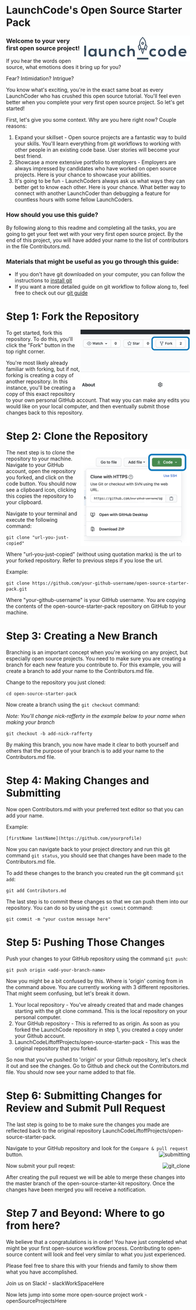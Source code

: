 # LaunchCode's Open Source Starter Pack
<img align = "right" width = "300" src="images/launchcode.png" alt = "launchcode_logo" />

### Welcome to your very first open source project!
If you hear the words open source, what emotions does it bring up for you? 

Fear? Intimidation? Intrigue? 

You know what's exciting, you're in the exact same boat as every LaunchCoder who has crushed this open source tutorial. You'll feel even better when you complete your very first open source project. So let's get started!

First, let's give you some context. Why are you here right now? Couple reasons:

<ol>
<li>Expand your skillset - Open source projects are a fantastic way to build your skills. You'll learn everything from git workflows to working with other people in an existing code base. User stories will become your best friend. 
</li>
<li> Showcase a more extensive portfolio to employers - Employers are always impressed by candidates who have worked on open source projects. Here is your chance to showcase your abilities.
<li> It's going to be fun - LaunchCoders always ask us what ways they can better get to know each other. Here is your chance. What better way to connect with another LaunchCoder than debugging a feature for countless hours with some fellow LaunchCoders. 
</li>
</li>
</ol>

### How should you use this guide? 

By following along to this readme and completing all the tasks, you are going to get your feet wet with your very first open source project. By the end of this project, you will have added your name to the list of contributors in the file Contributors.md. 

### Materials that might be useful as you go through this guide:
- If you don't have git downloaded on your computer, you can follow the instructions to [install git](https://docs.github.com/en/github/getting-started-with-github/set-up-git)
- If you want a more detailed guide on git workflow to follow along to, feel free to check out our [git guide](https://education.launchcode.org/liftoff/modules/git/git-workflow.html)

# Step 1: Fork the Repository
<img align = "right" width = "300" src="images/Fork.png" alt = "forking_a_repository" />
To get started, fork this repository. To do this, you'll click the "Fork" button in the top right corner. 

You're most likely already familiar with forking, but if not, forking is creating a copy of another repository. In this instance, you'll be creating a copy of this exact repository to your own personal GitHub account. That way you can make any edits you would like on your local computer, and then eventually submit those changes back to this repository. 

# Step 2: Clone the Repository
<img align = "right" width = "300" src="images/git_clone_edited_new.png" alt = "git_clone" />

The next step is to clone the repository to your machine. Navigate to your GitHub account, open the repository you forked, and click on the code button. You should now see a clipboard icon, clicking this copies the repository to your clipboard.

Navigate to your terminal and execute the following command:
```
git clone "url-you-just-copied"
```
Where "url-you-just-copied" (without using quotation marks) is the url to your forked repository. Refer to previous steps if you lose the url.

Example:
```
git clone https://github.com/your-github-username/open-source-starter-pack.git
```
Where "your-github-username" is your GitHub username. You are copying the contents of the open-source-starter-pack repository on GitHub to your machine.


# Step 3: Creating a New Branch


Branching is an important concept when you're working on any project, but especially open source projects. You need to make sure you are creating a branch for each new feature you contribute to. For this example, you will create a branch to add your name to the Contributors.md file. 

Change to the repository you just cloned:
```
cd open-source-starter-pack
````

Now create a branch using the `git checkout` command:


*Note: You'll change nick-rafferty in the example below to your name when making your branch*
```
git checkout -b add-nick-rafferty
```

By making this branch, you now have made it clear to both yourself and others that the purpose of your branch is to add your name to the Contributors.md file. 


# Step 4: Making Changes and Submitting
Now open Contributors.md with your preferred text editor so that you can add your name.

Example:
```
[firstName lastName](https://github.com/yourprofile)
```

Now you can navigate back to your project directory and run this git command `git status`, you should see that changes have been made to the Contributors.md file.

To add these changes to the branch you created run the git command `git add`:
```
git add Contributors.md
```
The last step is to commit these changes so that we can push them into our repository. You can do so by using the `git commit` command:
```
git commit -m "your custom message here"
```
# Step 5: Pushing Those Changes


Push your changes to your GitHub repository using the command `git push`: 


```
git push origin <add-your-branch-name>
```

Now you might be a bit confused by this. Where is 'origin' coming from in the command above. You are currently working with 3 different repositories. That might seem confusing, but let's break it down. 
1. Your local repository - You've already created that and made changes starting with the git clone command. This is the local repository on your personal computer.
2. Your GitHub repository - This is referred to as origin. As soon as you forked the LaunchCode repository in step 1, you created a copy under your Github account. 
3. LaunchCodeLiftoffProjects/open-source-starter-pack - This was the original repository that you forked. 


So now that you've pushed to 'origin' or your Github repository, let's check it out and see the changes. Go to Github and check out the Contributors.md file. You should now see your name added to that file. 


# Step 6: Submitting Changes for Review and Submit Pull Request

The last step is going to be to make sure the changes you made are reflected back to the original repository LaunchCodeLiftoffProjects/open-source-starter-pack. 


Navigate to your GitHub repository and look for the `Compare & pull request` button.
<img style = "float: right;" src="images/compare_and_pull.png" alt="submitting" />

Now submit your pull reqest:
<img style = "float: right;" src="images/open_pull_request.png" alt = "git_clone" />

After creating the pull request we will be able to merge these changes into the master branch of the open-source-starter-kit repository. Once the changes have been merged you will receive a notification.

# Step 7 and Beyond: Where to go from here?
We believe that a congratulations is in order! You have just completed what might be your first open-source workflow process. Contributing to open-source content will look and feel very similar to what you just experienced. 

Please feel free to share this with your friends and family to show them what you have accomplished.

Join us on Slack! - slackWorkSpaceHere

Now lets jump into some more open-source project work - openSourceProjectsHere
